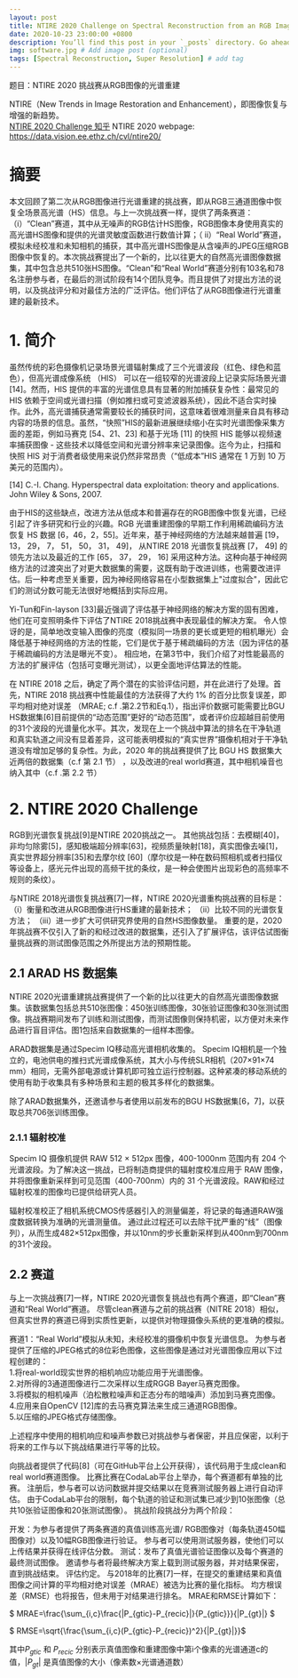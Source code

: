 ```yaml
---
layout: post
title: NTIRE 2020 Challenge on Spectral Reconstruction from an RGB Image
date: 2020-10-23 23:00:00 +0800
description: You’ll find this post in your `_posts` directory. Go ahead and edit it and re-build the site to see your changes. # Add post description (optional)
img: software.jpg # Add image post (optional)
tags: [Spectral Reconstruction, Super Resolution] # add tag
---
```


题目：NTIRE 2020 挑战赛从RGB图像的光谱重建

NTIRE（New Trends in Image Restoration and Enhancement），即图像恢复与增强的新趋势。  
[NTIRE 2020 Challenge 知乎](https://zhuanlan.zhihu.com/p/139089670)
NTIRE 2020 webpage:
https://data.vision.ee.ethz.ch/cvl/ntire20/

# 摘要
本文回顾了第二次从RGB图像进行光谱重建的挑战赛，即从RGB三通道图像中恢复全场景高光谱（HS）信息。与上一次挑战赛一样，提供了两条赛道：（i）“Clean”赛道，其中从无噪声的RGB估计HS图像，RGB图像本身使用真实的高光谱HS图像和提供的光谱灵敏度函数进行数值计算；（ ii）“Real World”赛道，模拟未经校准和未知相机的捕获，其中高光谱HS图像是从含噪声的JPEG压缩RGB图像中恢复的。本次挑战赛提出了一个新的，比以往更大的自然高光谱图像数据集，其中包含总共510张HS图像。“Clean”和“Real World”赛道分别有103名和78名注册参与者，在最后的测试阶段有14个团队竞争。而且提供了对提出方法的说明，以及挑战评分和对最佳方法的广泛评估。他们评估了从RGB图像进行光谱重建的最新技术。

# 1. 简介
虽然传统的彩色摄像机记录场景光谱辐射集成了三个光谱波段（红色、绿色和蓝色），但高光谱成像系统 （HIS） 可以在一组较窄的光谱波段上记录实际场景光谱 [14]。然而，HIS 提供的丰富的光谱信息具有显著的附加捕获复杂性：最常见的 HIS 依赖于空间或光谱扫描（例如推扫或可变滤波器系统），因此不适合实时操作。此外，高光谱捕获通常需要较长的捕获时间，这意味着很难测量来自具有移动内容的场景的信息。虽然，“快照”HIS的最新进展继续缩小在实时光谱图像采集方面的差距，例如马赛克 [54、21、23] 和基于光场 [11] 的快照 HIS 能够以视频速率捕获图像 - 这些技术以降低空间和光谱分辨率来记录图像。迄今为止，扫描和快照 HIS 对于消费者级使用来说仍然非常昂贵（“低成本”HIS 通常在 1 万到 10 万美元的范围内）。

[14] C.-I. Chang. Hyperspectral data exploitation: theory and applications. John Wiley & Sons, 2007.

由于HIS的这些缺点，改进方法从低成本和普遍存在的RGB图像中恢复光谱，已经引起了许多研究和行业的兴趣。RGB 光谱重建图像的早期工作利用稀疏编码方法恢复 HS 数据 [6，46，2，55]。近年来，基于神经网络的方法越来越普遍 [19， 13， 29， 7， 51， 50， 31， 49]， 从NTIRE 2018 光谱恢复挑战赛 [7， 49] 的领先方法以及最近的工作 [65， 37， 29， 16] 采用这种方法。这种向基于神经网络方法的过渡突出了对更大数据集的需要，这既有助于改进训练，也需要改进评估。后一种考虑至关重要，因为神经网络容易在小型数据集上"过度拟合"，因此它们的测试分数可能无法很好地概括到实际应用。

Yi-Tun和Fin-layson [33]最近强调了评估基于神经网络的解决方案的固有困难，他们在可变照明条件下评估了NTIRE 2018挑战赛中表现最佳的解决方案。 令人惊讶的是，简单地改变输入图像的亮度（模拟同一场景的更长或更短的相机曝光）会降低基于神经网络的方法的性能，它们是优于基于稀疏编码的方法（因为评估的基于稀疏编码的方法是曝光不变）。 相应地，在第3节中，我们介绍了对性能最高的方法的扩展评估（包括可变曝光测试），以更全面地评估算法的性能。

在 NTIRE 2018 之后，确定了两个潜在的实验评估问题，并在此进行了处理。首先，NTIRE 2018 挑战赛中性能最佳的方法获得了大约 1% 的百分比恢复误差，即平均相对绝对误差 （MRAE; c.f .第2.2节和Eq.1），指出评价数据可能需要比BGU HS数据集[6]目前提供的“动态范围”更好的“动态范围”，或者评价应超越目前使用的31个波段的光谱量化水平。其次，发现在上一个挑战中算法的排名在干净轨道和真实轨道之间没有显着差异，这可能表明模拟的“真实世界”摄像机相对于干净轨道没有增加足够的复杂性。为此，2020 年的挑战赛提供了比 BGU HS 数据集大近两倍的数据集（c.f 第 2.1 节） ，以及改进的real world赛道，其中相机噪音也纳入其中（c.f .第 2.2 节）

# 2. NTIRE 2020 Challenge
RGB到光谱恢复挑战[9]是NTIRE 2020挑战之一。 其他挑战包括：去模糊[40]，非均匀除雾[5]，感知极端超分辨率[63]，视频质量映射[18]，真实图像去噪[1]，真实世界超分辨率[35]和去摩尔纹 [60]（摩尔纹是一种在数码照相机或者扫描仪等设备上，感光元件出现的高频干扰的条纹，是一种会使图片出现彩色的高频率不规则的条纹）。

与NTIRE 2018光谱恢复挑战赛[7]一样，NTIRE 2020光谱重构挑战赛的目标是：（i）衡量和改进从RGB图像进行HS重建的最新技术； （ii）比较不同的光谱恢复方法； （iii）进一步扩大可供研究界使用的自然HS图像数量。 重要的是，2020年挑战赛不仅引入了新的和经过改进的数据集，还引入了扩展评估，该评估试图衡量挑战赛的测试图像范围之外所提出方法的预期性能。

## 2.1 ARAD HS 数据集
NTIRE 2020光谱重建挑战赛提供了一个新的比以往更大的自然高光谱图像数据集。该数据集包括总共510张图像：450张训练图像，30张验证图像和30张测试图像。挑战赛期间发布了训练和测试图像，而测试图像则保持机密，以方便对未来作品进行盲目评估。图1包括来自数据集的一组样本图像。

ARAD数据集是通过Specim IQ移动高光谱相机收集的。 Specim IQ相机是一个独立的，电池供电的推扫式光谱成像系统，其大小与传统SLR相机（207×91×74 mm）相同，无需外部电源或计算机即可独立运行控制器。这种紧凑的移动系统的使用有助于收集具有多种场景和主题的极其多样化的数据集。

除了ARAD数据集外，还邀请参与者使用以前发布的BGU HS数据集[6，7]，以获取总共706张训练图像。

### 2.1.1 辐射校准
Specim IQ 摄像机提供 RAW 512 × 512px 图像，400-1000nm 范围内有 204 个光谱波段。为了解决这一挑战，已将制造商提供的辐射度校准应用于 RAW 图像，并将图像重新采样到可见范围（400-700nm）内的 31 个光谱波段。RAW和经过辐射校准的图像均已提供给研究人员。

辐射校准校正了相机系统CMOS传感器引入的测量偏差，将记录的每通道RAW强度数据转换为准确的光谱测量值。 通过此过程还可以去除干扰严重的“线”（图像列），从而生成482×512px图像，并以10nm的步长重新采样到从400nm到700nm的31个波段。

## 2.2 赛道
与上一次挑战赛[7]一样，NTIRE 2020光谱恢复挑战也有两个赛道，即“Clean”赛道和“Real World”赛道。 尽管clean赛道与之前的挑战赛（NITRE 2018）相似，但真实世界的赛道已得到实质性更新，以提供对物理摄像头系统的更准确的模拟。

赛道1：“Real World”模拟从未知，未经校准的摄像机中恢复光谱信息。 为参与者提供了压缩的JPEG格式的8位彩色图像，这些图像是通过对光谱图像应用以下过程创建的：  
1.将real-world现实世界的相机响应功能应用于光谱图像。  
2.对所得的3通道图像进行二次采样以生成RGGB Bayer马赛克图像。  
3.将模拟的相机噪声（泊松散粒噪声和正态分布的暗噪声）添加到马赛克图像。  
4.应用来自OpenCV [12]库的去马赛克算法来生成三通道RGB图像。  
5.以压缩的JPEG格式存储图像。

上述程序中使用的相机响应和噪声参数已对挑战参与者保密，并且应保密，以利于将来的工作与以下挑战结果进行平等的比较。

向挑战者提供了代码[8]（可在GitHub平台上公开获得），该代码用于生成clean和real world赛道图像。 比赛比赛在CodaLab平台上举办，每个赛道都有单独的比赛。 注册后，参与者可以访问数据并提交结果以在竞赛测试服务器上进行自动评估。 由于CodaLab平台的限制，每个轨道的验证和测试集已减少到10张图像（总共10张验证图像和20张测试图像）。 挑战阶段挑战分为两个阶段：

开发：为参与者提供了两条赛道的真值训练高光谱/ RGB图像对（每条轨道450幅图像对）以及10幅RGB图像进行验证。 参与者可以使用测试服务器，使他们可以上传结果并获得在线评估分数。
测试：发布了真值光谱验证图像以及每个赛道的最终测试图像。 邀请参与者将最终解决方案上载到测试服务器，并对结果保密，直到挑战结束。
评估约定。 与2018年的比赛[7]一样，在提交的重建结果和真值图像之间计算的平均相对绝对误差（MRAE）被选为比赛的量化指标。 均方根误差（RMSE）也将报告，但未用于对结果进行排名。 MRAE和RMSE计算如下：

$ MRAE=\frac{\sum_{i,c}\frac{|P_{gtic}-P_{recic}|}{P_{gtic}}}{|P_{gt}|} $ 

$ RMSE=\sqrt{\frac{\sum_{i,c}(P_{gtic}-P_{recic})^2}{|P_{gt}|}}$ 

其中$P_{gtic}$ 和 $P_{recic}$ 分别表示真值图像和重建图像中第i个像素的光谱通道c的值，$|P_{gt}|$ 是真值图像的大小（像素数×光谱通道数）
